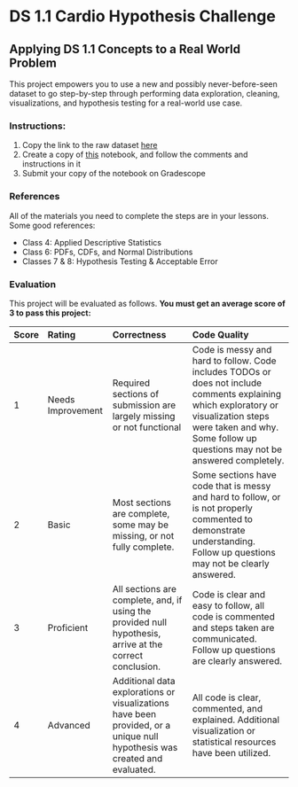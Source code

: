 # DS 1.1 Cardio Hypothesis Challenge

## Applying DS 1.1 Concepts to a Real World Problem 

This project empowers you to use a new and possibly never-before-seen dataset to go step-by-step through performing data exploration, cleaning, visualizations, and hypothesis testing for a real-world use case.

### Instructions:

1. Copy the link to the raw dataset [here](https://raw.githubusercontent.com/Make-School-Courses/DS-1.1-Data-Analysis/master/Homework/HW2/data/cardio_train.csv)
2. Create a copy of [this](https://colab.research.google.com/drive/1RduyfteMuVXm45jLXsmOMpNkm0N_zYEh?usp=sharing) notebook, and follow the comments and instructions in it
3. Submit your copy of the notebook on Gradescope

### References

All of the materials you need to complete the steps are in your lessons. Some good references:

- Class 4: Applied Descriptive Statistics
- Class 6: PDFs, CDFs, and Normal Distributions
- Classes 7 & 8: Hypothesis Testing & Acceptable Error


### Evaluation

This project will be evaluated as follows. **You must get an average score of 3 to pass this project:**

| Score | Rating   |        Correctness        |     Code Quality   |
| :------------- | :------------- | :------------- | :------------- |
|  1  | Needs Improvement | Required sections of submission are largely missing or not functional | Code is messy and hard to follow. Code includes TODOs or does not include comments explaining which exploratory or visualization steps were taken and why. Some follow up questions may not be answered completely. |
|  2  | Basic | Most sections are complete, some may be missing, or not fully complete. | Some sections have code that is messy and hard to follow, or is not properly commented to demonstrate understanding. Follow up questions may not be clearly answered. |
|  3  | Proficient | All sections are complete, and, if using the provided null hypothesis, arrive at the correct conclusion. | Code is clear and easy to follow, all code is commented and steps taken are communicated. Follow up questions are clearly answered. |
|  4  | Advanced | Additional data explorations or visualizations have been provided, or a unique null hypothesis was created and evaluated. | All code is clear, commented, and explained. Additional visualization or statistical resources have been utilized. |